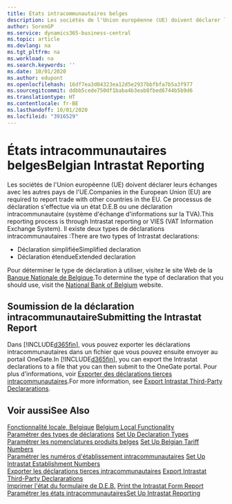 ```yaml
---
title: États intracommunautaires belges
description: Les sociétés de l'Union européenne (UE) doivent déclarer leurs échanges avec les autres pays de l'UE. Ce processus de déclaration s'effectue via un état D.E.B ou une déclaration intracommunautaire (système d'échange d'informations sur la TVA).
author: SorenGP
ms.service: dynamics365-business-central
ms.topic: article
ms.devlang: na
ms.tgt_pltfrm: na
ms.workload: na
ms.search.keywords: ''
ms.date: 10/01/2020
ms.author: edupont
ms.openlocfilehash: 16df7ea3d04323ea12d5e2937bbfbfa7b5a3f977
ms.sourcegitcommit: ddbb5cede750df1baba4b3eab8fbed6744b5b9d6
ms.translationtype: HT
ms.contentlocale: fr-BE
ms.lasthandoff: 10/01/2020
ms.locfileid: "3916529"
---
```

# <a name="belgian-intrastat-reporting"></a><span data-ttu-id="9f3f4-104">États intracommunautaires belges</span><span class="sxs-lookup"><span data-stu-id="9f3f4-104">Belgian Intrastat Reporting</span></span>
<span data-ttu-id="9f3f4-105">Les sociétés de l'Union européenne (UE) doivent déclarer leurs échanges avec les autres pays de l'UE.</span><span class="sxs-lookup"><span data-stu-id="9f3f4-105">Companies in the European Union (EU) are required to report trade with other countries in the EU.</span></span> <span data-ttu-id="9f3f4-106">Ce processus de déclaration s'effectue via un état D.E.B ou une déclaration intracommunautaire (système d'échange d'informations sur la TVA).</span><span class="sxs-lookup"><span data-stu-id="9f3f4-106">This reporting process is through Intrastat reporting or VIES (VAT Information Exchange System).</span></span> <span data-ttu-id="9f3f4-107">Il existe deux types de déclarations intracommunautaires :</span><span class="sxs-lookup"><span data-stu-id="9f3f4-107">There are two types of Intrastat declarations:</span></span>  

- <span data-ttu-id="9f3f4-108">Déclaration simplifiée</span><span class="sxs-lookup"><span data-stu-id="9f3f4-108">Simplified declaration</span></span>  
- <span data-ttu-id="9f3f4-109">Déclaration étendue</span><span class="sxs-lookup"><span data-stu-id="9f3f4-109">Extended declaration</span></span>  

<span data-ttu-id="9f3f4-110">Pour déterminer le type de déclaration à utiliser, visitez le site Web de la [Banque Nationale de Belgique](https://aka.ms/BelgianNationalBank).</span><span class="sxs-lookup"><span data-stu-id="9f3f4-110">To determine the type of declaration that you should use, visit the [National Bank of Belgium](https://aka.ms/BelgianNationalBank) website.</span></span>  

## <a name="submitting-the-intrastat-report"></a><span data-ttu-id="9f3f4-111">Soumission de la déclaration intracommunautaire</span><span class="sxs-lookup"><span data-stu-id="9f3f4-111">Submitting the Intrastat Report</span></span>  
<span data-ttu-id="9f3f4-112">Dans [!INCLUDE[d365fin](../../includes/d365fin_md.md)], vous pouvez exporter les déclarations intracommunautaires dans un fichier que vous pouvez ensuite envoyer au portail OneGate.</span><span class="sxs-lookup"><span data-stu-id="9f3f4-112">In [!INCLUDE[d365fin](../../includes/d365fin_md.md)], you can export the Intrastat declarations to a file that you can then submit to the OneGate portal.</span></span> <span data-ttu-id="9f3f4-113">Pour plus d'informations, voir [Exporter des déclarations tierces intracommunautaires](how-to-export-intrastat-third-party-declararations.md).</span><span class="sxs-lookup"><span data-stu-id="9f3f4-113">For more information, see [Export Intrastat Third-Party Declararations](how-to-export-intrastat-third-party-declararations.md).</span></span>  

## <a name="see-also"></a><span data-ttu-id="9f3f4-114">Voir aussi</span><span class="sxs-lookup"><span data-stu-id="9f3f4-114">See Also</span></span>  
 <span data-ttu-id="9f3f4-115">[Fonctionnalité locale, Belgique](belgium-local-functionality.md) </span><span class="sxs-lookup"><span data-stu-id="9f3f4-115">[Belgium Local Functionality](belgium-local-functionality.md) </span></span>  
 <span data-ttu-id="9f3f4-116">[Paramétrer des types de déclarations](how-to-set-up-declaration-types.md) </span><span class="sxs-lookup"><span data-stu-id="9f3f4-116">[Set Up Declaration Types](how-to-set-up-declaration-types.md) </span></span>  
 <span data-ttu-id="9f3f4-117">[Paramétrer les nomenclatures produits belges](how-to-set-up-belgian-tariff-numbers.md) </span><span class="sxs-lookup"><span data-stu-id="9f3f4-117">[Set Up Belgian Tariff Numbers](how-to-set-up-belgian-tariff-numbers.md) </span></span>  
 <span data-ttu-id="9f3f4-118">[Paramétrer les numéros d'établissement intracommunautaires](how-to-set-up-intrastat-establishment-numbers.md) </span><span class="sxs-lookup"><span data-stu-id="9f3f4-118">[Set Up Intrastat Establishment Numbers](how-to-set-up-intrastat-establishment-numbers.md) </span></span>  
 <span data-ttu-id="9f3f4-119">[Exporter les déclarations tierces intracommunautaires](how-to-export-intrastat-third-party-declararations.md) </span><span class="sxs-lookup"><span data-stu-id="9f3f4-119">[Export Intrastat Third-Party Declararations](how-to-export-intrastat-third-party-declararations.md) </span></span>  
 <span data-ttu-id="9f3f4-120">[Imprimer l'état du formulaire de D.E.B.](how-to-print-the-intrastat-form-report.md) </span><span class="sxs-lookup"><span data-stu-id="9f3f4-120">[Print the Intrastat Form Report](how-to-print-the-intrastat-form-report.md) </span></span>  
 [<span data-ttu-id="9f3f4-121">Paramétrer les états intracommunautaires</span><span class="sxs-lookup"><span data-stu-id="9f3f4-121">Set Up Intrastat Reporting</span></span>](../../finance-how-setup-report-intrastat.md)  
